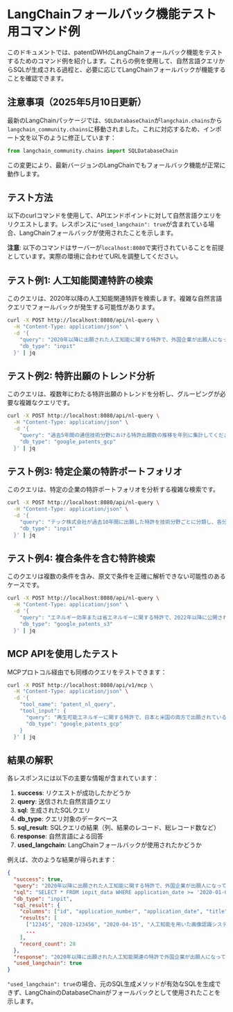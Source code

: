 # LangChainフォールバック機能テスト用コマンド例

このドキュメントでは、patentDWHのLangChainフォールバック機能をテストするためのコマンド例を紹介します。これらの例を使用して、自然言語クエリからSQLが生成される過程と、必要に応じてLangChainフォールバックが機能することを確認できます。

## 注意事項（2025年5月10日更新）

最新のLangChainパッケージでは、`SQLDatabaseChain`が`langchain.chains`から`langchain_community.chains`に移動されました。これに対応するため、インポート文を以下のように修正しています：

```python
from langchain_community.chains import SQLDatabaseChain
```

この変更により、最新バージョンのLangChainでもフォールバック機能が正常に動作します。

## テスト方法

以下のcurlコマンドを使用して、APIエンドポイントに対して自然言語クエリをリクエストします。レスポンスに`"used_langchain": true`が含まれている場合、LangChainフォールバックが使用されたことを示します。

**注意**: 以下のコマンドはサーバーが`localhost:8080`で実行されていることを前提としています。実際の環境に合わせてURLを調整してください。

## テスト例1: 人工知能関連特許の検索

このクエリは、2020年以降の人工知能関連特許を検索します。複雑な自然言語クエリでフォールバックが発生する可能性があります。

```bash
curl -X POST http://localhost:8080/api/nl-query \
  -H "Content-Type: application/json" \
  -d '{
    "query": "2020年以降に出願された人工知能に関する特許で、外国企業が出願人になっているものを教えてください",
    "db_type": "inpit"
  }' | jq
```

## テスト例2: 特許出願のトレンド分析

このクエリは、複数年にわたる特許出願のトレンドを分析し、グルーピングが必要な複雑なクエリです。

```bash
curl -X POST http://localhost:8080/api/nl-query \
  -H "Content-Type: application/json" \
  -d '{
    "query": "過去5年間の通信技術分野における特許出願数の推移を年別に集計してください",
    "db_type": "google_patents_gcp"
  }' | jq
```

## テスト例3: 特定企業の特許ポートフォリオ

このクエリは、特定の企業の特許ポートフォリオを分析する複雑な検索です。

```bash
curl -X POST http://localhost:8080/api/nl-query \
  -H "Content-Type: application/json" \
  -d '{
    "query": "テック株式会社が過去10年間に出願した特許を技術分野ごとに分類し、各分野の特許数をカウントしてください",
    "db_type": "inpit"
  }' | jq
```

## テスト例4: 複合条件を含む特許検索

このクエリは複数の条件を含み、原文で条件を正確に解析できない可能性のあるケースです。

```bash
curl -X POST http://localhost:8080/api/nl-query \
  -H "Content-Type: application/json" \
  -d '{
    "query": "エネルギー効率または省エネルギーに関する特許で、2022年以降に公開され、少なくとも3カ国で特許ファミリーを持つものを検索してください",
    "db_type": "google_patents_s3"
  }' | jq
```

## MCP APIを使用したテスト

MCPプロトコル経由でも同様のクエリをテストできます：

```bash
curl -X POST http://localhost:8080/api/v1/mcp \
  -H "Content-Type: application/json" \
  -d '{
    "tool_name": "patent_nl_query",
    "tool_input": {
      "query": "再生可能エネルギーに関する特許で、日本と米国の両方で出願されているものを探してください",
      "db_type": "google_patents_gcp"
    }
  }' | jq
```

## 結果の解釈

各レスポンスには以下の主要な情報が含まれています：

1. **success**: リクエストが成功したかどうか
2. **query**: 送信された自然言語クエリ
3. **sql**: 生成されたSQLクエリ
4. **db_type**: クエリ対象のデータベース
5. **sql_result**: SQLクエリの結果（列、結果のレコード、総レコード数など）
6. **response**: 自然言語による回答
7. **used_langchain**: LangChainフォールバックが使用されたかどうか

例えば、次のような結果が得られます：

```json
{
  "success": true,
  "query": "2020年以降に出願された人工知能に関する特許で、外国企業が出願人になっているものを教えてください",
  "sql": "SELECT * FROM inpit_data WHERE application_date >= '2020-01-01' AND (title LIKE '%人工知能%' OR title LIKE '%AI%' OR title LIKE '%機械学習%') AND applicant_name NOT LIKE '%株式会社%' AND applicant_name NOT LIKE '%有限会社%' ORDER BY application_date DESC LIMIT 50;",
  "db_type": "inpit",
  "sql_result": {
    "columns": ["id", "application_number", "application_date", "title", "abstract", "applicant_name", "inventor_name", "status"],
    "results": [
      ["12345", "2020-123456", "2020-04-15", "人工知能を用いた画像認識システム", "本発明は...", "ABC Technologies Inc.", "John Smith", "審査中"],
      ...
    ],
    "record_count": 28
  },
  "response": "2020年以降に出願された人工知能関連の特許で外国企業が出願人になっているものは28件あります。主な出願としては、ABC Technologies Inc.による「人工知能を用いた画像認識システム」（2020年4月15日出願）などがあります...",
  "used_langchain": true
}
```

`"used_langchain": true`の場合、元のSQL生成メソッドが有効なSQLを生成できず、LangChainのDatabaseChainがフォールバックとして使用されたことを示します。
